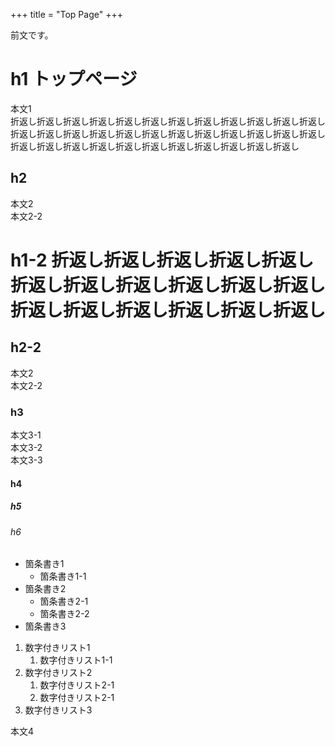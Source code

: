 +++
title = "Top Page"
+++

前文です。

# h1 トップページ

本文1  
折返し折返し折返し折返し折返し折返し折返し折返し折返し折返し折返し折返し折返し折返し折返し折返し折返し折返し折返し折返し折返し折返し折返し折返し折返し折返し折返し折返し折返し折返し折返し折返し折返し折返し折返し

## h2

本文2  
本文2-2

# h1-2 折返し折返し折返し折返し折返し折返し折返し折返し折返し折返し折返し折返し折返し折返し折返し折返し折返し

## h2-2

本文2  
本文2-2

### h3

本文3-1  
本文3-2  
本文3-3

#### h4

##### h5

###### h6

- 箇条書き1
    - 箇条書き1-1
- 箇条書き2
    - 箇条書き2-1
    - 箇条書き2-2
- 箇条書き3

1. 数字付きリスト1
    1. 数字付きリスト1-1
1. 数字付きリスト2
    1. 数字付きリスト2-1
    1. 数字付きリスト2-1
1. 数字付きリスト3

本文4
